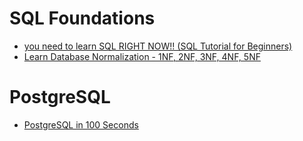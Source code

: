 # SQL Foundations

  - [you need to learn SQL RIGHT NOW!! (SQL Tutorial for Beginners)](https://youtu.be/xiUTqnI6xk8?si=XHgyweYBAkds62Jg)
  - [Learn Database Normalization - 1NF, 2NF, 3NF, 4NF, 5NF](https://youtu.be/GFQaEYEc8_8?si=6h5H5n5Xl0UIYqmY)

# PostgreSQL

  - [PostgreSQL in 100 Seconds](https://youtu.be/n2Fluyr3lbc?si=hqpFt3uO4fwTUTnt)

